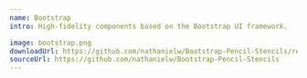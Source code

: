 ```yaml
---
name: Bootstrap
intro: High-fidelity components based on the Bootstrap UI framework.

image: bootstrap.png
downloadUrl: https://github.com/nathanielw/Bootstrap-Pencil-Stencils/releases/latest
sourceUrl: https://github.com/nathanielw/Bootstrap-Pencil-Stencils
---
```

